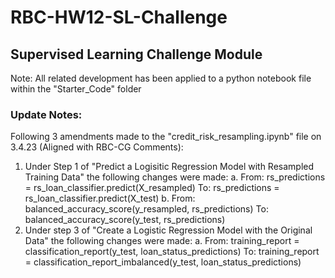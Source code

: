 # RBC-HW12-SL-Challenge

## Supervised Learning Challenge Module
Note: All related development has been applied to a python notebook file within the "Starter_Code" folder

### Update Notes:
Following 3 amendments made to the "credit_risk_resampling.ipynb" file on 3.4.23 (Aligned with RBC-CG Comments):
1. Under Step 1 of "Predict a Logisitic Regression Model with Resampled Training Data" the following changes were made:
  a.    From:   rs_predictions = rs_loan_classifier.predict(X_resampled)
        To:     rs_predictions = rs_loan_classifier.predict(X_test)
  b.    From:   balanced_accuracy_score(y_resampled, rs_predictions)
        To:     balanced_accuracy_score(y_test, rs_predictions)
2. Under step 3 of "Create a Logistic Regression Model with the Original Data" the following changes were made:
  a.    From:   training_report = classification_report(y_test, loan_status_predictions)
        To:     training_report = classification_report_imbalanced(y_test, loan_status_predictions)
